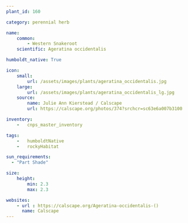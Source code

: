 ```yaml
---
plant_id: 160 

category: perennial herb

name: 
    common: 
        - Western Snakeroot
    scientific: Ageratina occidentalis

humboldt_native: True

icon: 
    small: 
        url: /assets/images/plants/ageratina_occidentalis.jpg 
    large: 
        url: /assets/images/plants/ageratina_occidentalis_lg.jpg 
    source: 
        name: Julie Ann Kierstead / Calscape
        url: https://calscape.org/photos/374?srchcr=sc63e6a007b3100 

inventory: 
    -   cnps_master_inventory

tags:  
    -   humboldtNative
    -   rockyHabitat

sun_requirements:
  - "Part Shade"

size:
    height: 
        min: 2.3
        max: 2.3

websites:
    - url : https://calscape.org/Ageratina-occidentalis-() 
      name: Calscape
---
```



